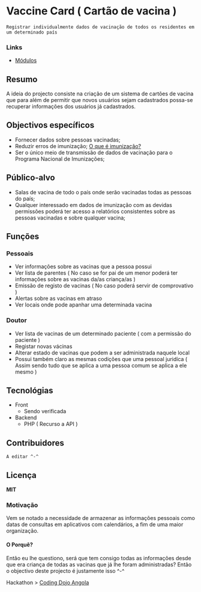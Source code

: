# Vaccine Card ( Cartão de vacina )
	Registrar individualmente dados de vacinação de todos os residentes em um determinado país

### Links
- [Módulos](modules.md)

##	Resumo
A ideia do projecto consiste na criação de um sistema de cartões de vacina que para além de permitir que novos usuários sejam cadastrados possa-se recuperar informações dos usuários já cadastrados.

## Objectivos específicos

- Fornecer dados sobre pessoas vacinadas;
- Reduzir erros de imunização; [O que é imunização?](https://www.significados.com.br/imunizacao/) 
- Ser o único meio de transmissão de dados de vacinação para o Programa Nacional de Imunizações;
## Público-alvo
- Salas de vacina de todo o país onde serão vacinadas todas as pessoas do país;
- Qualquer interessado em dados de imunização com as devidas permissões poderá ter acesso a relatórios consistentes sobre as pessoas vacinadas e sobre qualquer vacina;

## Funções

### Pessoais

- Ver informações sobre as vacinas que a pessoa possui
- Ver lista de parentes ( No caso se for pai de um menor poderá ter informações sobre as vacinas da/as criança/as )
- Emissão de registo de vacinas ( No caso poderá servir de comprovativo )
- Alertas sobre as vacinas em atraso
- Ver locais onde pode apanhar uma determinada vacina

### Doutor

- Ver lista de vacinas de um determinado paciente ( com a permissão do paciente )
- Registar novas vácinas
- Alterar estado de vacinas que podem a ser administrada naquele local
- Possui também claro as mesmas codições que uma pessoal juridíca ( Assim sendo tudo que se aplica a uma pessoa comum se aplica a ele mesmo )

## Tecnológias
- Front 
	- Sendo verificada
- Backend
	- PHP ( Recurso a API )

## Contribuidores
	A editar ^-^
	
## Licença
**MIT**

### Motivação
Vem se notado a necessidade de armazenar as informações pessoais como datas de consultas em aplicativos com calendários, a fim de uma maior organização.
#### O Porquê?
Então eu lhe questiono, será que tem consigo todas as informações desde que era criança de todas as vacinas que já lhe foram administradas?
Então o objectivo deste projecto é justamente isso ^-^


Hackathon > [Coding Dojo Angola](http://codingdojoangola.com/) 
